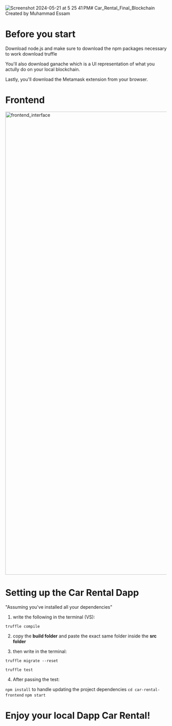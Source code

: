 ![Screenshot 2024-05-21 at 5 25 41 PM](https://github.com/CapitalAbuEssam/Car_Rental_Dapp/assets/170141175/5a346470-1dd3-4834-b506-bd3a80334f7d)# Car_Rental_Final_Blockchain
Created by Muhammad Essam

# Before you start
Download node.js and make sure to download the npm packages necessary to work download truffle

You'll also download ganache which is a UI representation of what you actully do on your local blockchain.

Lastly, you'll download the Metamask extension from your browser.

# Frontend
<img width="1440" alt="frontend_interface" src="https://github.com/CapitalAbuEssam/Car_Rental_Dapp/assets/170141175/68b734ab-65b2-4a2f-8902-25880fbbb902">



# Setting up the Car Rental Dapp

"Assuming you've installed all your dependencies"

1. write the following in the terminal (VS):

```truffle compile```

2. copy the **build folder** and paste the exact same folder inside the **src folder**

3. then write in the terminal:

```truffle migrate --reset```

```truffle test```

4. After passing the test:

```npm install``` to handle updating the project dependencies
```cd car-rental-frontend```
```npm start```

# Enjoy your local Dapp Car Rental!

